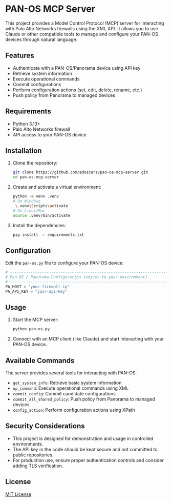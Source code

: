 # PAN-OS MCP Server

This project provides a Model Control Protocol (MCP) server for interacting with Palo Alto Networks firewalls using the XML API. It allows you to use Claude or other compatible tools to manage and configure your PAN-OS devices through natural language.

## Features

- Authenticate with a PAN-OS/Panorama device using API key
- Retrieve system information
- Execute operational commands
- Commit configurations
- Perform configuration actions (set, edit, delete, rename, etc.)
- Push policy from Panorama to managed devices

## Requirements

- Python 3.13+
- Palo Alto Networks firewall
- API access to your PAN-OS device

## Installation

1. Clone the repository:
   ```bash
   git clone https://github.com/edoscars/pan-os-mcp-server.git
   cd pan-os-mcp-server
   ```

2. Create and activate a virtual environment:
   ```bash
   python -m venv .venv
   # On Windows
   .\.venv\Scripts\activate
   # On Linux/Mac
   source .venv/bin/activate
   ```

3. Install the dependencies:
   ```bash
   pip install -r requirements.txt
   ```

## Configuration

Edit the `pan-os.py` file to configure your PAN-OS device:

```python
# -----------------------------------------------------------------------------
# Pan-OS / Panorama Configuration (adjust to your environment)
# -----------------------------------------------------------------------------
PA_HOST = "your-firewall-ip"
PA_API_KEY = "your-api-key"  
```

## Usage

1. Start the MCP server:
   ```bash
   python pan-os.py
   ```

2. Connect with an MCP client (like Claude) and start interacting with your PAN-OS device.

## Available Commands

The server provides several tools for interacting with PAN-OS:

- `get_system_info`: Retrieve basic system information
- `op_command`: Execute operational commands using XML
- `commit_config`: Commit candidate configurations
- `commit_all_shared_policy`: Push policy from Panorama to managed devices
- `config_action`: Perform configuration actions using XPath

## Security Considerations

- This project is designed for demonstration and usage in controlled environments.
- The API key in the code should be kept secure and not committed to public repositories.
- For production use, ensure proper authentication controls and consider adding TLS verification.

## License

[MIT License](LICENSE)
